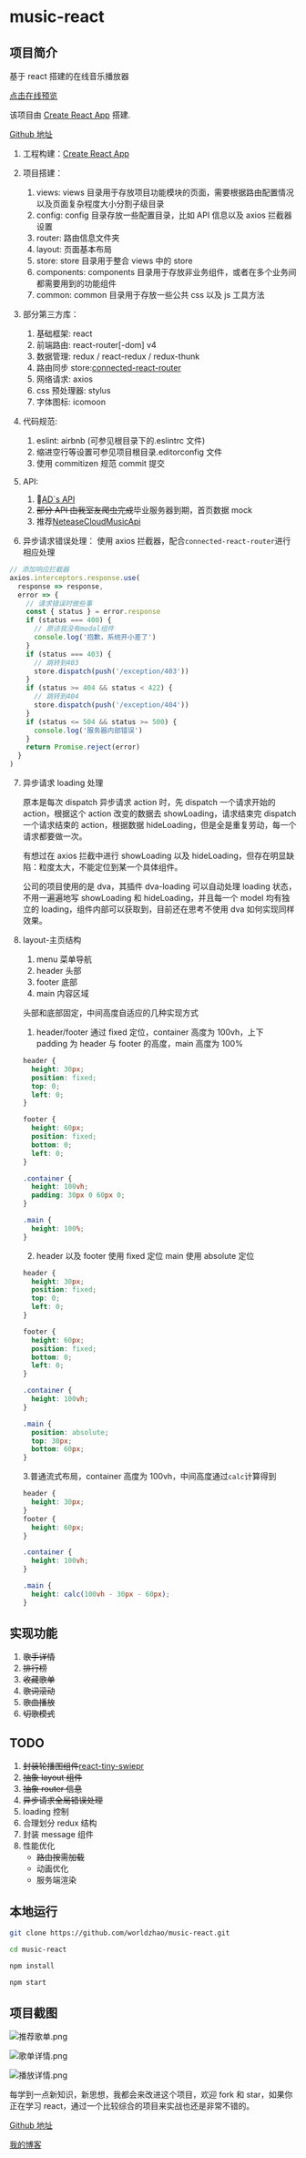 # music-react

## 项目简介

基于 react 搭建的在线音乐播放器

[点击在线预览](http://119.29.241.71/music/findmusic)

该项目由 [Create React App](https://github.com/facebookincubator/create-react-app) 搭建.

[Github 地址](https://github.com/worldzhao/music-react)

1.  工程构建：[Create React App](https://github.com/facebookincubator/create-react-app)

2.  项目搭建：

    1.  views: views 目录用于存放项目功能模块的页面，需要根据路由配置情况以及页面复杂程度大小分割子级目录
    2.  config: config 目录存放一些配置目录，比如 API 信息以及 axios 拦截器设置
    3.  router: 路由信息文件夹
    4.  layout: 页面基本布局
    5.  store: store 目录用于整合 views 中的 store
    6.  components: components 目录用于存放非业务组件，或者在多个业务间都需要用到的功能组件
    7.  common: common 目录用于存放一些公共 css 以及 js 工具方法

3.  部分第三方库：

    1.  基础框架: react
    2.  前端路由: react-router[-dom] v4
    3.  数据管理: redux / react-redux / redux-thunk
    4.  路由同步 store:[connected-react-router](https://github.com/supasate/connected-react-router)
    5.  网络请求: axios
    6.  css 预处理器: stylus
    7.  字体图标: icomoon

4.  代码规范:

    1.  eslint: airbnb (可参见根目录下的.eslintrc 文件)
    2.  缩进空行等设置可参见项目根目录.editorconfig 文件
    3.  使用 commitizen 规范 commit 提交

5.  API:

    1.  [AD`s API](https://api.imjad.cn/cloudmusic.md)
    2.  ~~部分 API 由我室友爬虫完成~~毕业服务器到期，首页数据 mock
    3.  推荐[NeteaseCloudMusicApi](https://github.com/agnij/NeteaseCloudMusicApi)

6.  异步请求错误处理：
    使用 axios 拦截器，配合`connected-react-router`进行相应处理

```js
// 添加响应拦截器
axios.interceptors.response.use(
  response => response,
  error => {
    // 请求错误时做些事
    const { status } = error.response
    if (status === 400) {
      // 原谅我没有modal组件
      console.log('抱歉，系统开小差了')
    }
    if (status === 403) {
      // 跳转到403
      store.dispatch(push('/exception/403'))
    }
    if (status >= 404 && status < 422) {
      // 跳转到404
      store.dispatch(push('/exception/404'))
    }
    if (status <= 504 && status >= 500) {
      console.log('服务器内部错误')
    }
    return Promise.reject(error)
  }
)
```

7.  异步请求 loading 处理

    原本是每次 dispatch 异步请求 action 时，先 dispatch 一个请求开始的 action，根据这个 action 改变的数据去 showLoading，请求结束完 dispatch 一个请求结束的 action，根据数据 hideLoading，但是全是重复劳动，每一个请求都要做一次。

    有想过在 axios 拦截中进行 showLoading 以及 hideLoading，但存在明显缺陷：粒度太大，不能定位到某一个具体组件。

    公司的项目使用的是 dva，其插件 dva-loading 可以自动处理 loading 状态，不用一遍遍地写 showLoading 和 hideLoading，并且每一个 model 均有独立的 loading，组件内部可以获取到，目前还在思考不使用 dva 如何实现同样效果。

8.  layout-主页结构

    1.  menu 菜单导航
    2.  header 头部
    3.  footer 底部
    4.  main 内容区域

    头部和底部固定，中间高度自适应的几种实现方式

    1.  header/footer 通过 fixed 定位，container 高度为 100vh，上下 padding 为 header 与 footer 的高度，main 高度为 100%

    ```css
    header {
      height: 30px;
      position: fixed;
      top: 0;
      left: 0;
    }

    footer {
      height: 60px;
      position: fixed;
      bottom: 0;
      left: 0;
    }

    .container {
      height: 100vh;
      padding: 30px 0 60px 0;
    }

    .main {
      height: 100%;
    }
    ```

    2.  header 以及 footer 使用 fixed 定位 main 使用 absolute 定位

    ```css
    header {
      height: 30px;
      position: fixed;
      top: 0;
      left: 0;
    }

    footer {
      height: 60px;
      position: fixed;
      bottom: 0;
      left: 0;
    }

    .container {
      height: 100vh;
    }

    .main {
      position: absolute;
      top: 30px;
      bottom: 60px;
    }
    ```

    3.普通流式布局，container 高度为 100vh，中间高度通过`calc`计算得到

    ```css
    header {
      height: 30px;
    }
    footer {
      height: 60px;
    }

    .container {
      height: 100vh;
    }

    .main {
      height: calc(100vh - 30px - 60px);
    }
    ```

## 实现功能

1.  ~~歌手详情~~
2.  ~~排行榜~~
3.  ~~收藏歌单~~
4.  ~~歌词滚动~~
5.  ~~歌曲播放~~
6.  ~~切歌模式~~

## TODO

1.  ~~封装轮播图组件~~[react-tiny-swiepr](https://github.com/worldzhao/react-tiny-swiper)
2.  ~~抽象 layout 组件~~
3.  ~~抽象 router 信息~~
4.  ~~异步请求全局错误处理~~
5.  loading 控制
6.  合理划分 redux 结构
7.  封装 message 组件
8.  性能优化
    - ~~路由按需加载~~
    - 动画优化
    - 服务端渲染

## 本地运行

```bash
git clone https://github.com/worldzhao/music-react.git

cd music-react

npm install

npm start
```

## 项目截图

![推荐歌单.png](http://upload-images.jianshu.io/upload_images/4869616-d24aa08f95605b93.png?imageMogr2/auto-orient/strip%7CimageView2/2/w/1240)

![歌单详情.png](http://upload-images.jianshu.io/upload_images/4869616-4a367530230faed0.png?imageMogr2/auto-orient/strip%7CimageView2/2/w/1240)

![播放详情.png](https://upload-images.jianshu.io/upload_images/4869616-4adbc1a037a854b6.png?imageMogr2/auto-orient/strip%7CimageView2/2/w/1240)

每学到一点新知识，新思想，我都会来改进这个项目，欢迎 fork 和 star，如果你正在学习 react，通过一个比较综合的项目来实战也还是非常不错的。

[Github 地址](https://github.com/worldzhao/music-react)

[我的博客](https://worldzhao.github.io/archives/)
